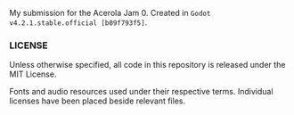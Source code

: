 My submission for the Acerola Jam 0. Created in `Godot v4.2.1.stable.official [b09f793f5]`.

### LICENSE

Unless otherwise specified, all code in this repository is released under the MIT License.

Fonts and audio resources used under their respective terms. Individual licenses have been placed beside relevant files.
